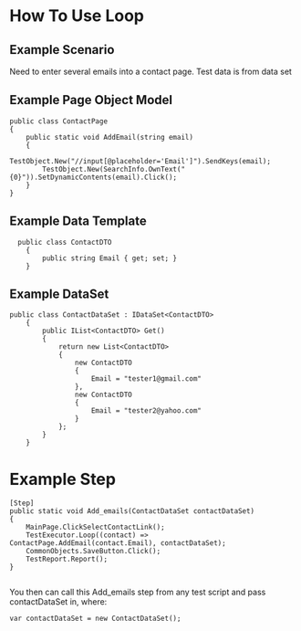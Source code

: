 # How To Use Loop

## Example Scenario
Need to enter several emails into a contact page. Test data is from data set

## Example Page Object Model
````
public class ContactPage
{
    public static void AddEmail(string email)
    {
        TestObject.New("//input[@placeholder='Email']").SendKeys(email);
        TestObject.New(SearchInfo.OwnText("{0}")).SetDynamicContents(email).Click();
    }
}
````

## Example Data Template
````
  public class ContactDTO
    {
        public string Email { get; set; }
    }
````

## Example DataSet

````
public class ContactDataSet : IDataSet<ContactDTO>
    {
        public IList<ContactDTO> Get()
        {
            return new List<ContactDTO>
            {
                new ContactDTO
                {
                    Email = "tester1@gmail.com"
                },
                new ContactDTO
                {
                    Email = "tester2@yahoo.com"
                }
            };
        }
    }
````

# Example Step
````
[Step]
public static void Add_emails(ContactDataSet contactDataSet)
{
    MainPage.ClickSelectContactLink();
    TestExecutor.Loop((contact) => ContactPage.AddEmail(contact.Email), contactDataSet);            
    CommonObjects.SaveButton.Click();
    TestReport.Report();
}
        
````

You then can call this Add_emails step from any test script and pass contactDataSet in, where:
````
var contactDataSet = new ContactDataSet();
````
